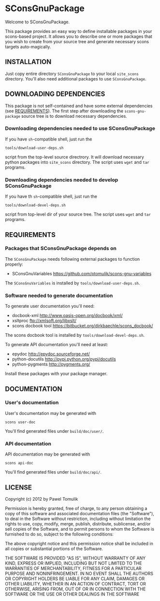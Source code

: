 SConsGnuPackage
===============

Welcome to SConsGnuPackage.

This package provides an easy way to define installable packages in your
scons-based project. It allows you to describe one or more packages that you
wish to create from your source tree and generate necessary scons targets
auto-magically. 

INSTALLATION
------------

Just copy entire directory ``SConsGnuPackage`` to your local ``site_scons``
directory. You'll also need additional packages to use ``SConsGnuPackage``.

DOWNLOADING DEPENDENCIES
------------------------

This package is not self-contained and have some external dependencies (see
[REQUIREMENTS](#requirements)). The first step after downloading the
``scons-gnu-package`` source tree is to download necessary dependencies.

### Downloading dependencies needed to use SConsGnuPackage

If you have ``sh``-compatible shell, just run the 

    tools/download-user-deps.sh

script from the top-level source directrory. It will download necessary python
packages into ``site_scons`` directory. The script uses ``wget`` and ``tar``
programs. 

### Downloading dependencies needed to develop SConsGnuPackage

If you have th ``sh``-compatible shell, just run the 

    tools/download-devel-deps.sh

script from top-level dir of your source tree. The script uses ``wget`` and
``tar`` programs.


REQUIREMENTS
------------

### Packages that SConsGnuPackage depends on

The ``SConsGnuPackage`` needs following external packages to function properly:

  * SConsGnuVariables <https://github.com/ptomulik/scons-gnu-variables>

The ``SConsGnuVariables`` is installed by ``tools/download-user-deps.sh``.

### Software needed to generate documentation 

To generate user documentation you'll need:
  
  * docbook-xml <http://www.oasis-open.org/docbook/xml/>
  * xsltproc <ftp://xmlsoft.org/libxslt/>
  * scons docbook tool <https://bitbucket.org/dirkbaechle/scons_docbook/>
    
The scons docbook tool is installed by ``tools/download-devel-deps.sh``.

To generate API documentation you'll need at least:

  * epydoc <http://epydoc.sourceforge.net/>
  * python-docutils <http://pypi.python.org/pypi/docutils>
  * python-pygments <http://pygments.org/>

Install these packages with your package manager.

DOCUMENTATION
-------------

### User's documentation

User's documentation may be generated with 

    scons user-doc

You'll find generated files under ``build/doc/user/``.

### API documentation

API documentation may be generated with 

    scons api-doc

You'll find generated files under ``build/doc/api/``.

LICENSE
-------

Copyright (c) 2012 by Pawel Tomulik

Permission is hereby granted, free of charge, to any person obtaining a copy
of this software and associated documentation files (the "Software"), to deal
in the Software without restriction, including without limitation the rights
to use, copy, modify, merge, publish, distribute, sublicense, and/or sell
copies of the Software, and to permit persons to whom the Software is
furnished to do so, subject to the following conditions:

The above copyright notice and this permission notice shall be included in all
copies or substantial portions of the Software.

THE SOFTWARE IS PROVIDED "AS IS", WITHOUT WARRANTY OF ANY KIND, EXPRESS OR
IMPLIED, INCLUDING BUT NOT LIMITED TO THE WARRANTIES OF MERCHANTABILITY,
FITNESS FOR A PARTICULAR PURPOSE AND NONINFRINGEMENT. IN NO EVENT SHALL THE
AUTHORS OR COPYRIGHT HOLDERS BE LIABLE FOR ANY CLAIM, DAMAGES OR OTHER
LIABILITY, WHETHER IN AN ACTION OF CONTRACT, TORT OR OTHERWISE, ARISING FROM,
OUT OF OR IN CONNECTION WITH THE SOFTWARE OR THE USE OR OTHER DEALINGS IN THE
SOFTWARE
